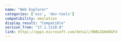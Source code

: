 ```yaml
---
name: "Web Explorer"
categories: ['oss', 'dev-tools']
compatibility: emulation
display_result: "Compatible"
version_from: "17.1.1110.0"
link: https://apps.microsoft.com/detail/9NBLGGH40GF4
---
```


